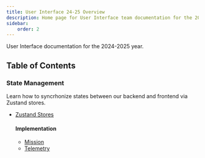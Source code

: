 ```yaml
---
title: User Interface 24-25 Overview
description: Home page for User Interface team documentation for the 2024-2025 year.
sidebar:
    order: 2
---
```


User Interface documentation for the 2024-2025 year.

## Table of Contents

### State Management

Learn how to syncrhonize states between our backend and frontend via Zustand stores.

- [Zustand Stores](./state-management/zustand-stores)

  #### Implementation
  - [Mission](./state-management/implementation/mission-frontend)
  - [Telemetry](./state-management/implementation/telemetry-frontend)

<!-- ### UI Components

Documentation for various Vue components.

- [Error Toast](./ui-components/error-toast)

### Sidecars

Learn how to embed external binaries at runtime via Tauri's sidecars.

- [Tauri Sidecar](./sidecars/tauri-sidecar)

  #### Implementation
  - [FPV Camera Server](./sidecars/implementation/fpv-camera-server) -->